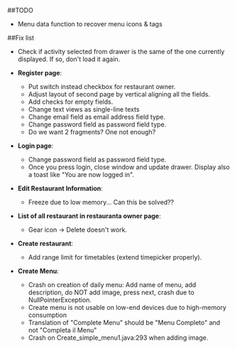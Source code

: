 ##TODO

  + Menu data function to recover menu icons & tags
  
##Fix list

  + Check if activity selected from drawer is the same of the one currently displayed. If so, don't load it again.
  + **Register page**:

      + Put switch instead checkbox for restaurant owner.
      + Adjust layout of second page by vertical aligning all the fields.
      + Add checks for empty fields.
      + Change text views as single-line texts
      + Change email field as email address field type.
      + Change password field as password field type.
      + Do we want 2 fragments? One not enough?

  + **Login page**:

      + Change password field as password field type.
      + Once you press login, close window and update drawer. Display also a toast like "You are now logged in".

  + **Edit Restaurant Information**:

     + Freeze due to low memory... Can this be solved??

  + **List of all restaurant in restauranta owner page**:

    + Gear icon -> Delete doesn't work.

  + **Create restaurant**:

    + Add range limit for timetables (extend timepicker properly).

  + **Create Menu**:

    + Crash on creation of daily menu: Add name of menu, add description, do NOT add image, press next, crash due to NullPointerException.
    + Create menu is not usable on low-end devices due to high-memory consumption
    + Translation of "Complete Menu" should be "Menu Completo" and not "Completa il Menu"
    + Crash on Create_simple_menu1.java:293 when adding image.